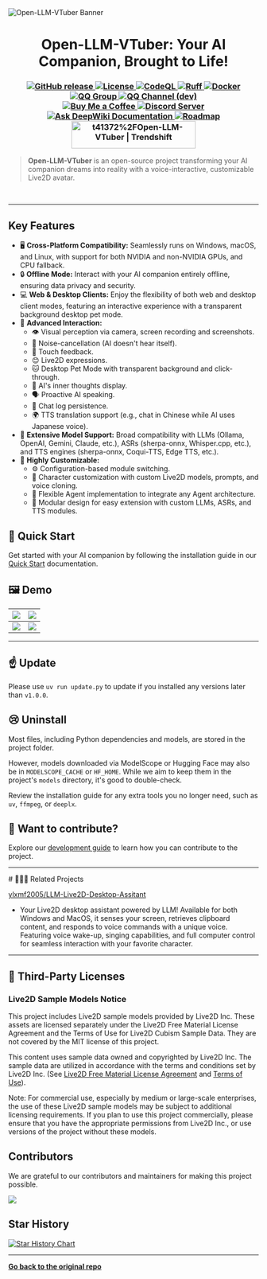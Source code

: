 <picture>
  <source media="(prefers-color-scheme: dark)" srcset="./assets/banner.jpg">
  <img src="./assets/banner.jpg" alt="Open-LLM-VTuber Banner">
</picture>

<h1 align="center">Open-LLM-VTuber: Your AI Companion, Brought to Life!</h1>

<h3 align="center">
  <a href="https://github.com/t41372/Open-LLM-VTuber" target="_blank">
    <img src="https://img.shields.io/github/v/release/t41372/Open-LLM-VTuber?style=flat-square" alt="GitHub release">
  </a>
  <a href="https://github.com/t41372/Open-LLM-VTuber/blob/master/LICENSE" target="_blank">
    <img src="https://img.shields.io/github/license/t41372/Open-LLM-VTuber?style=flat-square" alt="License">
  </a>
  <a href="https://github.com/Open-LLM-VTuber/Open-LLM-VTuber/actions/workflows/codeql.yml" target="_blank">
    <img src="https://github.com/Open-LLM-VTuber/Open-LLM-VTuber/actions/workflows/codeql.yml/badge.svg" alt="CodeQL">
  </a>
  <a href="https://github.com/Open-LLM-VTuber/Open-LLM-VTuber/actions/workflows/ruff.yml" target="_blank">
    <img src="https://github.com/Open-LLM-VTuber/Open-LLM-VTuber/actions/workflows/ruff.yml/badge.svg" alt="Ruff">
  </a>
  <a href="https://hub.docker.com/r/t41372/open-llm-vtuber" target="_blank">
    <img src="https://img.shields.io/badge/Docker-t41372%2FOpen--LLM--VTuber-0db7ed?logo=docker&logoColor=blue&labelColor=white&color=blue&style=flat-square" alt="Docker">
  </a>
  <a href="https://qm.qq.com/q/ngvNUQpuKI" target="_blank">
    <img src="https://img.shields.io/badge/QQ_Group-792615362-white?style=flat-square&logo=qq&logoColor=white" alt="QQ Group">
  </a>
  <a href="https://pd.qq.com/s/tt54r3bu" target="_blank">
    <img src="https://img.shields.io/badge/QQ_Channel_(dev)-pd93364606-white?style=flat-square&logo=qq&logoColor=white" alt="QQ Channel (dev)">
  </a>
  <br>
  <a href="https://www.buymeacoffee.com/yi.ting" target="_blank">
    <img src="https://img.shields.io/badge/Buy%20Me%20a%20Coffee-ffdd00?style=flat-square&logo=buy-me-a-coffee&logoColor=black" alt="Buy Me a Coffee">
  </a>
  <a href="https://discord.gg/3UDA8YFDXx" target="_blank">
    <img src="https://dcbadge.limes.pink/api/server/3UDA8YFDXx" alt="Discord Server">
  </a>
  <br>
  <a href="https://deepwiki.com/Open-LLM-VTuber/Open-LLM-VTuber" target="_blank">
    <img src="https://deepwiki.com/badge.svg" alt="Ask DeepWiki">
  </a>
  <a href="https://open-llm-vtuber.github.io/docs/quick-start" target="_blank">
    Documentation
  </a>
  <a href="https://github.com/orgs/Open-LLM-VTuber/projects/2" target="_blank">
    <img src="https://img.shields.io/badge/Roadmap-GitHub_Project-yellow?style=flat-square" alt="Roadmap">
  </a>
  <br>
  <a href="https://trendshift.io/repositories/12358" target="_blank">
    <img src="https://trendshift.io/api/badge/repositories/12358" alt="t41372%2FOpen-LLM-VTuber | Trendshift" style="width: 250px; height: 55px;" width="250" height="55">
  </a>
</h3>

> **Open-LLM-VTuber** is an open-source project transforming your AI companion dreams into reality with a voice-interactive, customizable Live2D avatar.

<br>
<hr>

## Key Features

*   🖥️ **Cross-Platform Compatibility:** Seamlessly runs on Windows, macOS, and Linux, with support for both NVIDIA and non-NVIDIA GPUs, and CPU fallback.
*   🔒 **Offline Mode:** Interact with your AI companion entirely offline, ensuring data privacy and security.
*   💻 **Web & Desktop Clients:** Enjoy the flexibility of both web and desktop client modes, featuring an interactive experience with a transparent background desktop pet mode.
*   🎯 **Advanced Interaction:**
    *   👁️ Visual perception via camera, screen recording and screenshots.
    *   🎤 Noise-cancellation (AI doesn't hear itself).
    *   🫱 Touch feedback.
    *   😊 Live2D expressions.
    *   🐱 Desktop Pet Mode with transparent background and click-through.
    *   💭 AI's inner thoughts display.
    *   🗣️ Proactive AI speaking.
    *   💾 Chat log persistence.
    *   🌍 TTS translation support (e.g., chat in Chinese while AI uses Japanese voice).
*   🧠 **Extensive Model Support:** Broad compatibility with LLMs (Ollama, OpenAI, Gemini, Claude, etc.), ASRs (sherpa-onnx, Whisper.cpp, etc.), and TTS engines (sherpa-onnx, Coqui-TTS, Edge TTS, etc.).
*   🔧 **Highly Customizable:**
    *   ⚙️ Configuration-based module switching.
    *   🎨 Character customization with custom Live2D models, prompts, and voice cloning.
    *   🧩 Flexible Agent implementation to integrate any Agent architecture.
    *   🔌 Modular design for easy extension with custom LLMs, ASRs, and TTS modules.

## 🚀 Quick Start

Get started with your AI companion by following the installation guide in our [Quick Start](https://open-llm-vtuber.github.io/docs/quick-start) documentation.

## 🖼️ Demo

| ![](./assets/i1.jpg) | ![](./assets/i2.jpg) |
|:---:|:---:|
| ![](./assets/i3.jpg) | ![](./assets/i4.jpg) |

<hr>

## ☝ Update

Please use `uv run update.py` to update if you installed any versions later than `v1.0.0`.

## 😢 Uninstall

Most files, including Python dependencies and models, are stored in the project folder.

However, models downloaded via ModelScope or Hugging Face may also be in `MODELSCOPE_CACHE` or `HF_HOME`. While we aim to keep them in the project's `models` directory, it's good to double-check.  

Review the installation guide for any extra tools you no longer need, such as `uv`, `ffmpeg`, or `deeplx`.  

## 🤗 Want to contribute?

Explore our [development guide](https://docs.llmvtuber.com/docs/development-guide/overview) to learn how you can contribute to the project.

<hr>
# 🎉🎉🎉 Related Projects

[ylxmf2005/LLM-Live2D-Desktop-Assitant](https://github.com/ylxmf2005/LLM-Live2D-Desktop-Assitant)
- Your Live2D desktop assistant powered by LLM! Available for both Windows and MacOS, it senses your screen, retrieves clipboard content, and responds to voice commands with a unique voice. Featuring voice wake-up, singing capabilities, and full computer control for seamless interaction with your favorite character.

<hr>

## 📜 Third-Party Licenses

### Live2D Sample Models Notice

This project includes Live2D sample models provided by Live2D Inc. These assets are licensed separately under the Live2D Free Material License Agreement and the Terms of Use for Live2D Cubism Sample Data. They are not covered by the MIT license of this project.

This content uses sample data owned and copyrighted by Live2D Inc. The sample data are utilized in accordance with the terms and conditions set by Live2D Inc. (See [Live2D Free Material License Agreement](https://www.live2d.jp/en/terms/live2d-free-material-license-agreement/) and [Terms of Use](https://www.live2d.com/eula/live2d-sample-model-terms_en.html)).

Note: For commercial use, especially by medium or large-scale enterprises, the use of these Live2D sample models may be subject to additional licensing requirements. If you plan to use this project commercially, please ensure that you have the appropriate permissions from Live2D Inc., or use versions of the project without these models.


## Contributors

We are grateful to our contributors and maintainers for making this project possible.

<a href="https://github.com/Open-LLM-VTuber/Open-LLM-VTuber/graphs/contributors">
  <img src="https://contrib.rocks/image?repo=Open-LLM-VTuber/Open-LLM-VTuber" />
</a>

## Star History

[![Star History Chart](https://api.star-history.com/svg?repos=t41372/open-llm-vtuber&type=Date)](https://star-history.com/#t41372/open-llm-vtuber&Date)

<hr>

**[Go back to the original repo](https://github.com/Open-LLM-VTuber/Open-LLM-VTuber)**